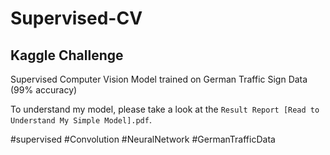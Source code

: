 # Supervised-CV
## Kaggle Challenge 
Supervised Computer Vision Model trained on German Traffic Sign Data (99% accuracy)

To understand my model, please take a look at the `Result Report [Read to Understand My Simple Model].pdf`.

#supervised #Convolution #NeuralNetwork #GermanTrafficData
